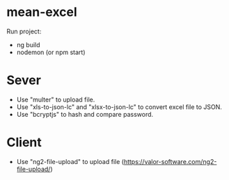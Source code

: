 # mean-excel

Run project:
- ng build
- nodemon (or npm start)

# Sever

- Use "multer" to upload file.
- Use "xls-to-json-lc" and "xlsx-to-json-lc" to convert excel file to JSON.
- Use "bcryptjs" to hash and compare password.

# Client


- Use "ng2-file-upload" to upload file (https://valor-software.com/ng2-file-upload/)



